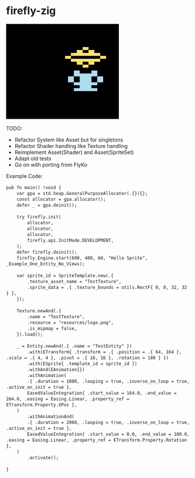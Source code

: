 # firefly-zig

![](inari.gif)

TODO:

  - Refactor System like Asset but for singletons
  - Refactor Shader handling like Texture handling
  - Reimplement Asset(Shader) and Asset(SpriteSet)
  - Adapt old tests
  - Go on with porting from FlyKo

Example Code:

``` zig
pub fn main() !void {
    var gpa = std.heap.GeneralPurposeAllocator(.{}){};
    const allocator = gpa.allocator();
    defer _ = gpa.deinit();

    try firefly.init(
        allocator,
        allocator,
        allocator,
        firefly.api.InitMode.DEVELOPMENT,
    );
    defer firefly.deinit();
    firefly.Engine.start(600, 400, 60, "Hello Sprite", _Example_One_Entity_No_Views);

    var sprite_id = SpriteTemplate.new(.{
        .texture_asset_name = "TestTexture",
        .sprite_data = .{ .texture_bounds = utils.RectF{ 0, 0, 32, 32 } },
    });

    Texture.newAnd(.{
        .name = "TestTexture",
        .resource = "resources/logo.png",
        .is_mipmap = false,
    }).load();

    _ = Entity.newAnd(.{ .name = "TestEntity" })
        .with(ETransform{ .transform = .{ .position = .{ 64, 164 }, .scale = .{ 4, 4 }, .pivot = .{ 16, 16 }, .rotation = 180 } })
        .with(ESprite{ .template_id = sprite_id })
        .withAnd(EAnimation{})
        .withAnimation(
        .{ .duration = 1000, .looping = true, .inverse_on_loop = true, .active_on_init = true },
        EasedValueIntegration{ .start_value = 164.0, .end_value = 264.0, .easing = Easing.Linear, .property_ref = ETransform.Property.XPos },
    )
        .withAnimationAnd(
        .{ .duration = 2000, .looping = true, .inverse_on_loop = true, .active_on_init = true },
        EasedValueIntegration{ .start_value = 0.0, .end_value = 180.0, .easing = Easing.Linear, .property_ref = ETransform.Property.Rotation },
    )
        .activate();

}
```

